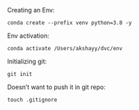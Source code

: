 Creating an Env: 
```
conda create --prefix venv python=3.8 -y
```

Env activation: 
```
conda activate /Users/akshayy/dvc/env
```

Initializing git: 
```
git init 
```

Doesn’t want to push it in git repo: 
```
touch .gitignore
```